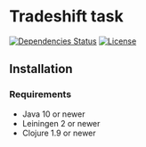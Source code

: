 # Tradeshift task


[![Dependencies Status](https://jarkeeper.com/flexiana/tradeshift-task/status.png)](https://jarkeeper.com/flexiana/tradeshift-task)
[![License](https://img.shields.io/badge/MIT-Clause-blue.svg)](https://opensource.org/licenses/MIT)


## Installation

### Requirements

* Java 10 or newer
* Leiningen 2 or newer
* Clojure 1.9 or newer
